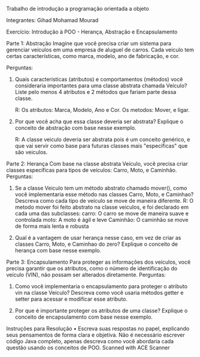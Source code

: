Trabalho de introdução a programação orientada a objeto

Integrantes: 
Gihad Mohamad Mourad


Exercício: Introdução à POO - Herança, Abstração e Encapsulamento


Parte 1: Abstração
Imagine que você precisa criar um sistema para gerenciar veículos em uma empresa de aluguel de carros. Cada veículo tem certas características, como marca, modelo, ano de fabricação, e cor.

Perguntas:
1. Quais características (atributos) e comportamentos (métodos) você consideraria importantes para uma classe abstrata chamada Veículo? Liste pelo menos 4 atributos e 2 métodos que fariam parte dessa classe.


    R:   Os atributos: Marca, Modelo, Ano e Cor. Os metodos: Mover, e ligar.


3. Por que você acha que essa classe deveria ser abstrata? Explique o conceito de abstração com base nesse exemplo.

   R:  A classe veiculo deveria ser abstrata pois é um conceito genérico, e que vai servir como base para futuras classes mais "especificas" que são veiculos.



Parte 2: Herança
Com base na classe abstrata Veículo, você precisa criar classes específicas para tipos de veículos: Carro, Moto, e Caminhão.
Perguntas:

1. Se a classe Veiculo tem um método abstrato chamado mover(), como você implementaria esse método nas classes Carro, Moto, e Caminhao? Descreva como cada tipo de veículo se move de maneira diferente.
  R: O metodo mover foi feito abstrato na classe veiculos, e foi declarado em cada uma das subclasses:
    carro: O carro se move de maneira suave e controlada
    moto: A moto é ágil e leve
    Caminhão: O caminhão se move de forma mais lenta e robusta 


3. Qual é a vantagem de usar herança nesse caso, em vez de criar as classes Carro, Moto, e Caminhao do zero? Explique o conceito de herança com base nesse exemplo.


Parte 3: Encapsulamento
Para proteger as informações dos veículos, você precisa garantir que os atributos, como o número de identificação do veículo (VIN), não possam ser alterados diretamente.
Perguntas:

1. Como você implementaria o encapsulamento para proteger o atributo vin na classe Veículo? Descreva como você usaria métodos getter e setter para acessar e modificar esse atributo.


2. Por que é importante proteger os atributos de uma classe? Explique o conceito de encapsulamento com base nesse exemplo.



Instruções para Resolução
•
Escreva suas respostas no papel, explicando seus pensamentos de forma clara e objetiva.
Não é necessário escrever código Java completo, apenas descreva como você abordaria cada questão usando os conceitos de POO.
Scanned with ACE Scanner

